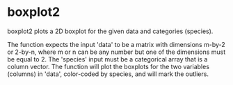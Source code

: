 # boxplot2

boxplot2 plots a 2D boxplot for the given data and categories (species).

The function expects the input 'data' to be a matrix with dimensions m-by-2 or 2-by-n,
where m or n can be any number but one of the dimensions must be equal to 2.
The 'species' input must be a categorical array that is a column vector.
The function will plot the boxplots for the two variables (columns) in 'data', color-coded by species, and will mark the outliers.
